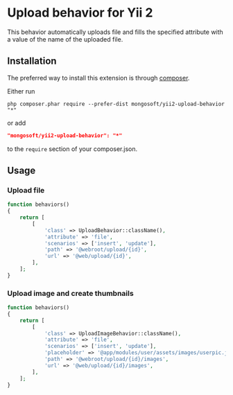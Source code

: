 Upload behavior for Yii 2
===========================

This behavior automatically uploads file and fills the specified attribute with a value of the name of the uploaded file.

Installation
------------

The preferred way to install this extension is through [composer](http://getcomposer.org/download/).

Either run

```
php composer.phar require --prefer-dist mongosoft/yii2-upload-behavior "*"
```

or add

```json
"mongosoft/yii2-upload-behavior": "*"
```

to the `require` section of your composer.json.

Usage
-----

### Upload file

```php
function behaviors()
{
    return [
        [
            'class' => UploadBehavior::className(),
            'attribute' => 'file',
            'scenarios' => ['insert', 'update'],
            'path' => '@webroot/upload/{id}',
            'url' => '@web/upload/{id}',
        ],
    ];
}
```

### Upload image and create thumbnails

```php
function behaviors()
{
    return [
        [
            'class' => UploadImageBehavior::className(),
            'attribute' => 'file',
            'scenarios' => ['insert', 'update'],
            'placeholder' => '@app/modules/user/assets/images/userpic.jpg',
            'path' => '@webroot/upload/{id}/images',
            'url' => '@web/upload/{id}/images',
        ],
    ];
}
```